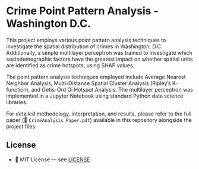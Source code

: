 # Crime Point Pattern Analysis - Washington D.C.

This project employs various point pattern analysis techniques to investigate the spatial distribution of crimes in Washington, D.C. Additionally, 
a simple multilayer perceptron was trained to investigate which sociodemographic factors have the greatest impact on whether spatial units are identified as crime hotspots, using SHAP values.
  
The point pattern analysis techniques employed include Average Nearest Neighbor Analysis, Multi-Distance Spatial Cluster Analysis (Ripley’s K-function), and Getis-Ord Gi Hotspot Analysis. 
The multilayer perceptron was implemented in a Jupyter Notebook using standard Python data science libraries.
  
For detailed methodology, interpretation, and results, please refer to the full paper (📄 `CrimeAnalysis_Paper.pdf`) available in this repository alongside the project files.

## License

- 📜 MIT License — see [LICENSE](LICENSE)
